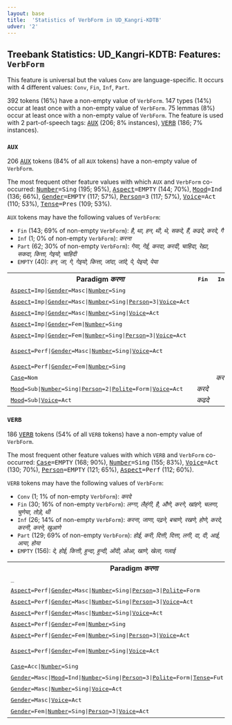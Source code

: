 ```yaml
---
layout: base
title:  'Statistics of VerbForm in UD_Kangri-KDTB'
udver: '2'
---
```


## Treebank Statistics: UD_Kangri-KDTB: Features: `VerbForm`

This feature is universal but the values `Conv` are language-specific.
It occurs with 4 different values: `Conv`, `Fin`, `Inf`, `Part`.

392 tokens (16%) have a non-empty value of `VerbForm`.
147 types (14%) occur at least once with a non-empty value of `VerbForm`.
75 lemmas (8%) occur at least once with a non-empty value of `VerbForm`.
The feature is used with 2 part-of-speech tags: <tt><a href="xnr_kdtb-pos-AUX.html">AUX</a></tt> (206; 8% instances), <tt><a href="xnr_kdtb-pos-VERB.html">VERB</a></tt> (186; 7% instances).

### `AUX`

206 <tt><a href="xnr_kdtb-pos-AUX.html">AUX</a></tt> tokens (84% of all `AUX` tokens) have a non-empty value of `VerbForm`.

The most frequent other feature values with which `AUX` and `VerbForm` co-occurred: <tt><a href="xnr_kdtb-feat-Number.html">Number</a></tt><tt>=Sing</tt> (195; 95%), <tt><a href="xnr_kdtb-feat-Aspect.html">Aspect</a></tt><tt>=EMPTY</tt> (144; 70%), <tt><a href="xnr_kdtb-feat-Mood.html">Mood</a></tt><tt>=Ind</tt> (136; 66%), <tt><a href="xnr_kdtb-feat-Gender.html">Gender</a></tt><tt>=EMPTY</tt> (117; 57%), <tt><a href="xnr_kdtb-feat-Person.html">Person</a></tt><tt>=3</tt> (117; 57%), <tt><a href="xnr_kdtb-feat-Voice.html">Voice</a></tt><tt>=Act</tt> (110; 53%), <tt><a href="xnr_kdtb-feat-Tense.html">Tense</a></tt><tt>=Pres</tt> (109; 53%).

`AUX` tokens may have the following values of `VerbForm`:

* `Fin` (143; 69% of non-empty `VerbForm`): <em>है, था, हन, थी, थे, सकदे, हैं, कढदे, करदे, गै</em>
* `Inf` (1; 0% of non-empty `VerbForm`): <em>करना</em>
* `Part` (62; 30% of non-empty `VerbForm`): <em>गेया, गेई, करदा, करदी, चाहिदा, रेह्या, सकदा, कित्ता, गेइयो, चाहिदी</em>
* `EMPTY` (40): <em>हन, जा, गे, गेइयो, कित्ता, जांदा, जांदे, पे, पेइयो, पेया</em>

<table>
  <tr><th>Paradigm <i>करणा</i></th><th><tt>Fin</tt></th><th><tt>Inf</tt></th><th><tt>Part</tt></th></tr>
  <tr><td><tt><tt><a href="xnr_kdtb-feat-Aspect.html">Aspect</a></tt><tt>=Imp</tt>|<tt><a href="xnr_kdtb-feat-Gender.html">Gender</a></tt><tt>=Masc</tt>|<tt><a href="xnr_kdtb-feat-Number.html">Number</a></tt><tt>=Sing</tt></tt></td><td></td><td></td><td><em>करदा</em></td></tr>
  <tr><td><tt><tt><a href="xnr_kdtb-feat-Aspect.html">Aspect</a></tt><tt>=Imp</tt>|<tt><a href="xnr_kdtb-feat-Gender.html">Gender</a></tt><tt>=Masc</tt>|<tt><a href="xnr_kdtb-feat-Number.html">Number</a></tt><tt>=Sing</tt>|<tt><a href="xnr_kdtb-feat-Person.html">Person</a></tt><tt>=3</tt>|<tt><a href="xnr_kdtb-feat-Voice.html">Voice</a></tt><tt>=Act</tt></tt></td><td></td><td></td><td><em>करदा</em></td></tr>
  <tr><td><tt><tt><a href="xnr_kdtb-feat-Aspect.html">Aspect</a></tt><tt>=Imp</tt>|<tt><a href="xnr_kdtb-feat-Gender.html">Gender</a></tt><tt>=Masc</tt>|<tt><a href="xnr_kdtb-feat-Number.html">Number</a></tt><tt>=Sing</tt>|<tt><a href="xnr_kdtb-feat-Voice.html">Voice</a></tt><tt>=Act</tt></tt></td><td></td><td></td><td><em>कित्ता</em></td></tr>
  <tr><td><tt><tt><a href="xnr_kdtb-feat-Aspect.html">Aspect</a></tt><tt>=Imp</tt>|<tt><a href="xnr_kdtb-feat-Gender.html">Gender</a></tt><tt>=Fem</tt>|<tt><a href="xnr_kdtb-feat-Number.html">Number</a></tt><tt>=Sing</tt></tt></td><td></td><td></td><td><em>करदी</em></td></tr>
  <tr><td><tt><tt><a href="xnr_kdtb-feat-Aspect.html">Aspect</a></tt><tt>=Imp</tt>|<tt><a href="xnr_kdtb-feat-Gender.html">Gender</a></tt><tt>=Fem</tt>|<tt><a href="xnr_kdtb-feat-Number.html">Number</a></tt><tt>=Sing</tt>|<tt><a href="xnr_kdtb-feat-Person.html">Person</a></tt><tt>=3</tt>|<tt><a href="xnr_kdtb-feat-Voice.html">Voice</a></tt><tt>=Act</tt></tt></td><td></td><td></td><td><em>करदी</em></td></tr>
  <tr><td><tt><tt><a href="xnr_kdtb-feat-Aspect.html">Aspect</a></tt><tt>=Perf</tt>|<tt><a href="xnr_kdtb-feat-Gender.html">Gender</a></tt><tt>=Masc</tt>|<tt><a href="xnr_kdtb-feat-Number.html">Number</a></tt><tt>=Sing</tt>|<tt><a href="xnr_kdtb-feat-Voice.html">Voice</a></tt><tt>=Act</tt></tt></td><td></td><td></td><td><em>करदा, कित्ता</em></td></tr>
  <tr><td><tt><tt><a href="xnr_kdtb-feat-Aspect.html">Aspect</a></tt><tt>=Perf</tt>|<tt><a href="xnr_kdtb-feat-Gender.html">Gender</a></tt><tt>=Fem</tt>|<tt><a href="xnr_kdtb-feat-Number.html">Number</a></tt><tt>=Sing</tt></tt></td><td></td><td></td><td><em>करदी</em></td></tr>
  <tr><td><tt><tt><a href="xnr_kdtb-feat-Case.html">Case</a></tt><tt>=Nom</tt></tt></td><td></td><td><em>करना</em></td><td></td></tr>
  <tr><td><tt><tt><a href="xnr_kdtb-feat-Mood.html">Mood</a></tt><tt>=Sub</tt>|<tt><a href="xnr_kdtb-feat-Number.html">Number</a></tt><tt>=Sing</tt>|<tt><a href="xnr_kdtb-feat-Person.html">Person</a></tt><tt>=2</tt>|<tt><a href="xnr_kdtb-feat-Polite.html">Polite</a></tt><tt>=Form</tt>|<tt><a href="xnr_kdtb-feat-Voice.html">Voice</a></tt><tt>=Act</tt></tt></td><td><em>करदे</em></td><td></td><td></td></tr>
  <tr><td><tt><tt><a href="xnr_kdtb-feat-Mood.html">Mood</a></tt><tt>=Sub</tt>|<tt><a href="xnr_kdtb-feat-Voice.html">Voice</a></tt><tt>=Act</tt></tt></td><td><em>कढदे</em></td><td></td><td></td></tr>
</table>

### `VERB`

186 <tt><a href="xnr_kdtb-pos-VERB.html">VERB</a></tt> tokens (54% of all `VERB` tokens) have a non-empty value of `VerbForm`.

The most frequent other feature values with which `VERB` and `VerbForm` co-occurred: <tt><a href="xnr_kdtb-feat-Case.html">Case</a></tt><tt>=EMPTY</tt> (168; 90%), <tt><a href="xnr_kdtb-feat-Number.html">Number</a></tt><tt>=Sing</tt> (155; 83%), <tt><a href="xnr_kdtb-feat-Voice.html">Voice</a></tt><tt>=Act</tt> (130; 70%), <tt><a href="xnr_kdtb-feat-Person.html">Person</a></tt><tt>=EMPTY</tt> (121; 65%), <tt><a href="xnr_kdtb-feat-Aspect.html">Aspect</a></tt><tt>=Perf</tt> (112; 60%).

`VERB` tokens may have the following values of `VerbForm`:

* `Conv` (1; 1% of non-empty `VerbForm`): <em>करदे</em>
* `Fin` (30; 16% of non-empty `VerbForm`): <em>लग्गा, लैह्ंगी, है, औणे, करगे, खांहगे, चलणा, चुणेया, तोड़े, थी</em>
* `Inf` (26; 14% of non-empty `VerbForm`): <em>करना, जाणा, पढ़ने, बचाणे, रखणे, होणे, करदे, करनी, करने, खुआणे</em>
* `Part` (129; 69% of non-empty `VerbForm`): <em>होई, करी, दित्ती, दित्ता, लगी, दा, दी, आई, आया, होया</em>
* `EMPTY` (156): <em>दे, होई, कित्ती, हुन्दा, हुन्दी, ओंदी, ओआ, खाणे, खेला, गलाई</em>

<table>
  <tr><th>Paradigm <i>करणा</i></th><th><tt>Fin</tt></th><th><tt>Inf</tt></th><th><tt>Part</tt></th><th><tt>Conv</tt></th></tr>
  <tr><td><tt>_</tt></td><td></td><td></td><td></td><td><em>करदे</em></td></tr>
  <tr><td><tt><tt><a href="xnr_kdtb-feat-Aspect.html">Aspect</a></tt><tt>=Perf</tt>|<tt><a href="xnr_kdtb-feat-Gender.html">Gender</a></tt><tt>=Masc</tt>|<tt><a href="xnr_kdtb-feat-Number.html">Number</a></tt><tt>=Sing</tt>|<tt><a href="xnr_kdtb-feat-Person.html">Person</a></tt><tt>=3</tt>|<tt><a href="xnr_kdtb-feat-Polite.html">Polite</a></tt><tt>=Form</tt></tt></td><td></td><td></td><td><em>करदे</em></td><td></td></tr>
  <tr><td><tt><tt><a href="xnr_kdtb-feat-Aspect.html">Aspect</a></tt><tt>=Perf</tt>|<tt><a href="xnr_kdtb-feat-Gender.html">Gender</a></tt><tt>=Masc</tt>|<tt><a href="xnr_kdtb-feat-Number.html">Number</a></tt><tt>=Sing</tt>|<tt><a href="xnr_kdtb-feat-Person.html">Person</a></tt><tt>=3</tt>|<tt><a href="xnr_kdtb-feat-Voice.html">Voice</a></tt><tt>=Act</tt></tt></td><td></td><td></td><td><em>करा</em></td><td></td></tr>
  <tr><td><tt><tt><a href="xnr_kdtb-feat-Aspect.html">Aspect</a></tt><tt>=Perf</tt>|<tt><a href="xnr_kdtb-feat-Gender.html">Gender</a></tt><tt>=Masc</tt>|<tt><a href="xnr_kdtb-feat-Number.html">Number</a></tt><tt>=Sing</tt>|<tt><a href="xnr_kdtb-feat-Voice.html">Voice</a></tt><tt>=Act</tt></tt></td><td></td><td></td><td><em>करदा</em></td><td></td></tr>
  <tr><td><tt><tt><a href="xnr_kdtb-feat-Aspect.html">Aspect</a></tt><tt>=Perf</tt>|<tt><a href="xnr_kdtb-feat-Gender.html">Gender</a></tt><tt>=Fem</tt>|<tt><a href="xnr_kdtb-feat-Number.html">Number</a></tt><tt>=Sing</tt></tt></td><td></td><td></td><td><em>करी</em></td><td></td></tr>
  <tr><td><tt><tt><a href="xnr_kdtb-feat-Aspect.html">Aspect</a></tt><tt>=Perf</tt>|<tt><a href="xnr_kdtb-feat-Gender.html">Gender</a></tt><tt>=Fem</tt>|<tt><a href="xnr_kdtb-feat-Number.html">Number</a></tt><tt>=Sing</tt>|<tt><a href="xnr_kdtb-feat-Person.html">Person</a></tt><tt>=3</tt>|<tt><a href="xnr_kdtb-feat-Voice.html">Voice</a></tt><tt>=Act</tt></tt></td><td></td><td></td><td><em>करदी</em></td><td></td></tr>
  <tr><td><tt><tt><a href="xnr_kdtb-feat-Aspect.html">Aspect</a></tt><tt>=Perf</tt>|<tt><a href="xnr_kdtb-feat-Gender.html">Gender</a></tt><tt>=Fem</tt>|<tt><a href="xnr_kdtb-feat-Number.html">Number</a></tt><tt>=Sing</tt>|<tt><a href="xnr_kdtb-feat-Voice.html">Voice</a></tt><tt>=Act</tt></tt></td><td></td><td></td><td><em>करी, कित्ती</em></td><td></td></tr>
  <tr><td><tt><tt><a href="xnr_kdtb-feat-Case.html">Case</a></tt><tt>=Acc</tt>|<tt><a href="xnr_kdtb-feat-Number.html">Number</a></tt><tt>=Sing</tt></tt></td><td></td><td><em>करने</em></td><td></td><td></td></tr>
  <tr><td><tt><tt><a href="xnr_kdtb-feat-Gender.html">Gender</a></tt><tt>=Masc</tt>|<tt><a href="xnr_kdtb-feat-Mood.html">Mood</a></tt><tt>=Ind</tt>|<tt><a href="xnr_kdtb-feat-Number.html">Number</a></tt><tt>=Sing</tt>|<tt><a href="xnr_kdtb-feat-Person.html">Person</a></tt><tt>=3</tt>|<tt><a href="xnr_kdtb-feat-Polite.html">Polite</a></tt><tt>=Form</tt>|<tt><a href="xnr_kdtb-feat-Tense.html">Tense</a></tt><tt>=Fut</tt>|<tt><a href="xnr_kdtb-feat-Voice.html">Voice</a></tt><tt>=Act</tt></tt></td><td><em>करगे</em></td><td></td><td></td><td></td></tr>
  <tr><td><tt><tt><a href="xnr_kdtb-feat-Gender.html">Gender</a></tt><tt>=Masc</tt>|<tt><a href="xnr_kdtb-feat-Number.html">Number</a></tt><tt>=Sing</tt>|<tt><a href="xnr_kdtb-feat-Voice.html">Voice</a></tt><tt>=Act</tt></tt></td><td></td><td><em>करना</em></td><td></td><td></td></tr>
  <tr><td><tt><tt><a href="xnr_kdtb-feat-Gender.html">Gender</a></tt><tt>=Masc</tt>|<tt><a href="xnr_kdtb-feat-Voice.html">Voice</a></tt><tt>=Act</tt></tt></td><td></td><td><em>करदे</em></td><td></td><td></td></tr>
  <tr><td><tt><tt><a href="xnr_kdtb-feat-Gender.html">Gender</a></tt><tt>=Fem</tt>|<tt><a href="xnr_kdtb-feat-Number.html">Number</a></tt><tt>=Sing</tt>|<tt><a href="xnr_kdtb-feat-Person.html">Person</a></tt><tt>=3</tt>|<tt><a href="xnr_kdtb-feat-Voice.html">Voice</a></tt><tt>=Act</tt></tt></td><td></td><td><em>करनी</em></td><td></td><td></td></tr>
</table>

